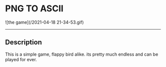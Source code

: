 #  PNG TO ASCII

![the game](/2021-04-18 21-34-53.gif)



---

## Description

This is a simple game, flappy bird alike. its pretty much endless and can be
played for ever.


